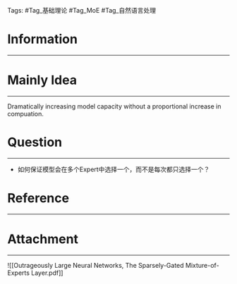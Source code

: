 Tags: #Tag_基础理论 #Tag_MoE #Tag_自然语言处理 
# Information
---


# Mainly Idea
---
Dramatically increasing model capacity without a proportional increase in compuation.

# Question
---
- 如何保证模型会在多个Expert中选择一个，而不是每次都只选择一个？

# Reference
---


# Attachment
---
![[Outrageously Large Neural Networks, The Sparsely-Gated Mixture-of-Experts Layer.pdf]]